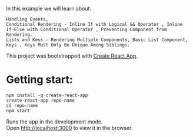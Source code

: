 In this example we will learn about: 

```
Handling Events, 
Conditional Rendering - Inline If with Logical && Operator , Inline If-Else with Conditional Operator , Preventing Component from Rendering.
Lists and Keys - Rendering Multiple Components, Basic List Component, Keys , Keys Must Only Be Unique Among Siblings.
```


This project was bootstrapped with [Create React App](https://github.com/facebookincubator/create-react-app).

# Getting start:

```
npm install -g create-react-app
create-react-app repo-name
cd repo-name
npm start
```

Runs the app in the development mode.<br>
Open [http://localhost:3000](http://localhost:3000) to view it in the browser.